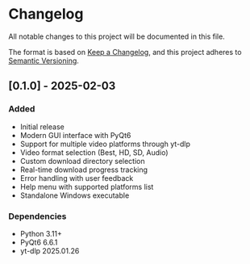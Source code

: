 # Changelog

All notable changes to this project will be documented in this file.

The format is based on [Keep a Changelog](https://keepachangelog.com/en/1.0.0/),
and this project adheres to [Semantic Versioning](https://semver.org/spec/v2.0.0.html).

## [0.1.0] - 2025-02-03

### Added
- Initial release
- Modern GUI interface with PyQt6
- Support for multiple video platforms through yt-dlp
- Video format selection (Best, HD, SD, Audio)
- Custom download directory selection
- Real-time download progress tracking
- Error handling with user feedback
- Help menu with supported platforms list
- Standalone Windows executable

### Dependencies
- Python 3.11+
- PyQt6 6.6.1
- yt-dlp 2025.01.26
